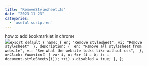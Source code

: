 ```yaml
---
title: "RemoveStylesheet.Js"
date: "2023-11-23"
categories: 
  - "useful-script-en"
---
```


how to add bookmarklet in chrome  
![](https://camo.githubusercontent.com/5f21e427a7d3ee887313a4f9b1ab033e6462db47ca299bf3f7e2d81a0ce854bd/68747470733a2f2f696d672e7765626e6f74732e636f6d2f323031392f30342f447261672d616e642d44726f702d4c696e6b732d696e2d4368726f6d652e706e67)`export default { name: { en: "Remove stylesheet", vi: "Remove stylesheet", }, description: {  en: "Remove all stylesheet from website", vi: "See what the website looks like without css",  },  onClick: function() { var i, x; for (i = 0; (x = document.styleSheets[i]); ++i) x.disabled = true; }, };`
